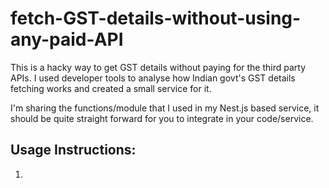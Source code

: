 # fetch-GST-details-without-using-any-paid-API

This is a hacky way to get GST details without paying for the third party APIs. I used developer tools to analyse how Indian govt's GST details fetching works and created a small service for it.

I'm sharing the functions/module that I used in my Nest.js based service, it should be quite straight forward for you to integrate in your code/service.


## Usage Instructions:
1. 
